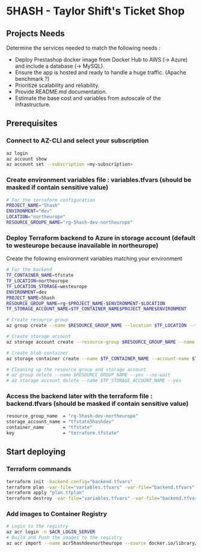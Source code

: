 # 5HASH - Taylor Shift's Ticket Shop

## Projects Needs

Determine the services needed to match the following needs :

- Deploy Prestashop docker image from Docker Hub to AWS (-> Azure) and include a database (-> MySQL).
- Ensure the app is hosted and ready to handle a huge traffic. (Apache benchmark ?)
- Prioritize scalability and reliability.
- Provide README.md documentation.
- Estimate the base cost and variables from autoscale of the infrastructure.

## Prerequisites

### Connect to AZ-CLI and select your subscription

```bash
az login
az account show
az account set --subscription <my-subscription>
```

### Create environment variables file : variables.tfvars (should be masked if contain sensitive value)

```bash
# For the terraform configuration
PROJECT_NAME="5hash"
ENVIRONMENT="dev"
LOCATION="northeurope"
RESOURCE_GROUPE_NAME="rg-5hash-dev-northeurope"
```

### Deploy Terraform backend to Azure in storage account (default to westeurope because inavailable in northeurope)

Create the following environment variables matching your environment

```bash
# For the backend 
TF_CONTAINER_NAME=tfstate
TF_LOCATION=northeurope
TF_LOCATION_STORAGE=westeurope
ENVIRONMENT=dev
PROJECT_NAME=5hash
RESOURCE_GROUP_NAME=rg-$PROJECT_NAME-$ENVIRONMENT-$LOCATION
TF_STORAGE_ACCOUNT_NAME=$TF_CONTAINER_NAME$PROJECT_NAME$ENVIRONMENT
```

```bash
# Create resource group
az group create --name $RESOURCE_GROUP_NAME --location $TF_LOCATION --tags project=$PROJECT_NAME environment=$ENVIRONMENT

# Create storage account
az storage account create --resource-group $RESOURCE_GROUP_NAME --name $TF_STORAGE_ACCOUNT_NAME --location $TF_LOCATION_STORAGE --min-tls-version TLS1_2 --kind StorageV2 --sku Standard_LRS --encryption-services blob --allow-blob-public-access false --https-only true --tags project=$PROJECT_NAME environment=$ENVIRONMENT

# Create blob container
az storage container create --name $TF_CONTAINER_NAME --account-name $TF_STORAGE_ACCOUNT_NAME

# Cleaning up the resource group and storage account
# az group delete --name $RESOURCE_GROUP_NAME --yes --no-wait
# az storage account delete --name $TF_STORAGE_ACCOUNT_NAME --yes
```

### Access the backend later with the terraform file : backend.tfvars (should be masked if contain sensitive value)
```bash
resource_group_name  = "rg-5hash-dev-northeurope"
storage_account_name = "tfstate5hashdev"
container_name       = "tfstate"
key                  = "terraform.tfstate"
```

## Start deploying

### Terraform commands

```bash
terraform init -backend-config="backend.tfvars"
terraform plan -var-file="variables.tfvars" -var-file="backend.tfvars" -out="plan.tfplan"
terraform apply "plan.tfplan"
terraform destroy -var-file="variables.tfvars" -var-file="backend.tfvars"
```

### Add images to Container Registry

```bash
# Login to the registry
az acr login -n $ACR_LOGIN_SERVER
# Build and Push the images to the registry
az acr import --name acr5hashdevnortheurope --source docker.io/library/prestashop:latest --image prestashop:latest
```